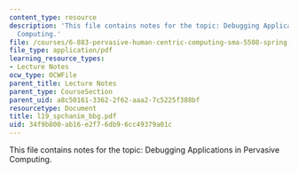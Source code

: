 ```yaml
---
content_type: resource
description: 'This file contains notes for the topic: Debugging Applications in Pervasive
  Computing.'
file: /courses/6-883-pervasive-human-centric-computing-sma-5508-spring-2006/34f9b800ab16e2f76db96cc49379a01c_l19_spchanim_bbg.pdf
file_type: application/pdf
learning_resource_types:
- Lecture Notes
ocw_type: OCWFile
parent_title: Lecture Notes
parent_type: CourseSection
parent_uid: a8c50161-3362-2f62-aaa2-7c5225f388bf
resourcetype: Document
title: l19_spchanim_bbg.pdf
uid: 34f9b800-ab16-e2f7-6db9-6cc49379a01c
---
```

This file contains notes for the topic: Debugging Applications in Pervasive Computing.


